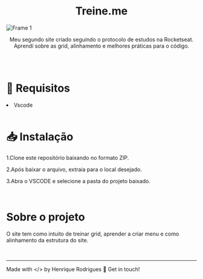 <h1 align="center">Treine.me </h1>

![Frame 1](https://github.com/HenriqueR0drigues/Site-Treine.me/assets/134405003/1338b0f5-7c25-4869-a2f6-cd3c3b71f585)

<p align="center"> Meu segundo site criado seguindo o protocolo de estudos na Rocketseat. Aprendi sobre as grid, alinhamento e melhores práticas para o código.</p>
</br>

<br />

<h1>📄 Requisitos </h1>

<li>Vscode</li>

<br />

<h1>📥 Instalação</h1>

<p>1.Clone este repositório baixando no formato ZIP.</p>
<p>2.Após baixar o arquivo, extraia para o local desejado.</p>
<p>3.Abra o VSCODE e selecione a pasta do projeto baixado.</p>

<br />

<h1>Sobre o projeto</h1>
<p>O site tem como intuito de treinar grid, aprender a criar menu e como alinhamento da estrutura do site.</p>

<br />

<hr />

Made with </> by Henrique Rodrigues 👋 Get in touch!
